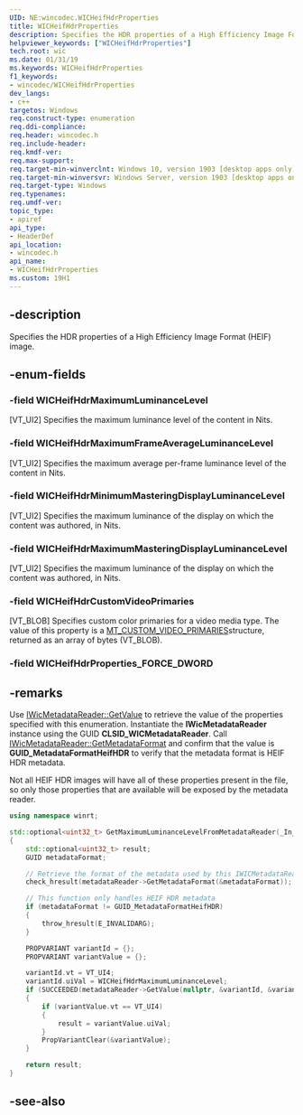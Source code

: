 ```yaml
---
UID: NE:wincodec.WICHeifHdrProperties
title: WICHeifHdrProperties
description: Specifies the HDR properties of a High Efficiency Image Format (HEIF) image.
helpviewer_keywords: ["WICHeifHdrProperties"]
tech.root: wic
ms.date: 01/31/19
ms.keywords: WICHeifHdrProperties
f1_keywords:
- wincodec/WICHeifHdrProperties
dev_langs:
- c++
targetos: Windows
req.construct-type: enumeration
req.ddi-compliance: 
req.header: wincodec.h
req.include-header: 
req.kmdf-ver: 
req.max-support: 
req.target-min-winverclnt: Windows 10, version 1903 [desktop apps only]
req.target-min-winversvr: Windows Server, version 1903 [desktop apps only]
req.target-type: Windows
req.typenames: 
req.umdf-ver: 
topic_type:
- apiref
api_type:
- HeaderDef
api_location:
- wincodec.h
api_name:
- WICHeifHdrProperties
ms.custom: 19H1
---
```


## -description
Specifies the HDR properties of a High Efficiency Image Format (HEIF) image.

## -enum-fields

### -field WICHeifHdrMaximumLuminanceLevel

[VT_UI2] Specifies the maximum luminance level of the content in Nits.

### -field WICHeifHdrMaximumFrameAverageLuminanceLevel

[VT_UI2] Specifies the maximum average per-frame luminance level of the content in Nits.

### -field WICHeifHdrMinimumMasteringDisplayLuminanceLevel

[VT_UI2] Specifies the maximum luminance of the display on which the content was authored, in Nits.

### -field WICHeifHdrMaximumMasteringDisplayLuminanceLevel

[VT_UI2] Specifies the maximum luminance of the display on which the content was authored, in Nits.

### -field WICHeifHdrCustomVideoPrimaries

[VT_BLOB] Specifies custom color primaries for a video media type. The value of this property is a [MT_CUSTOM_VIDEO_PRIMARIES](https://docs.microsoft.com/windows/desktop/api/mfapi/ns-mfapi-mt_custom_video_primaries)structure, returned as an array of bytes (VT_BLOB).

### -field WICHeifHdrProperties_FORCE_DWORD

## -remarks
Use [IWicMetadataReader::GetValue](https://docs.microsoft.com/windows/desktop/api/wincodecsdk/nf-wincodecsdk-iwicmetadatareader-getvalue) to retrieve the value of the properties specified with this enumeration. Instantiate the **IWicMetadataReader** instance using the GUID **CLSID_WICMetadataReader**. Call [IWicMetadataReader::GetMetadataFormat](https://docs.microsoft.com/windows/desktop/api/wincodecsdk/nf-wincodecsdk-iwicmetadatareader-getmetadataformat) and confirm that the value is **GUID_MetadataFormatHeifHDR** to verify that the metadata format is HEIF HDR metadata. 

Not all HEIF HDR images will have all of these properties present in the file, so only those properties that are available will be exposed by the metadata reader. 

```cpp
using namespace winrt;

std::optional<uint32_t> GetMaximumLuminanceLevelFromMetadataReader(_In_ IWICMetadataReader* metadataReader)
{
    std::optional<uint32_t> result;
    GUID metadataFormat;

    // Retrieve the format of the metadata used by this IWICMetadataReader
    check_hresult(metadataReader->GetMetadataFormat(&metadataFormat));

    // This function only handles HEIF HDR metadata
    if (metadataFormat != GUID_MetadataFormatHeifHDR)
    {
        throw_hresult(E_INVALIDARG);
    }

    PROPVARIANT variantId = {};
    PROPVARIANT variantValue = {};

    variantId.vt = VT_UI4;
    variantId.uiVal = WICHeifHdrMaximumLuminanceLevel;
    if (SUCCEEDED(metadataReader->GetValue(nullptr, &variantId, &variantValue)))
    {
        if (variantValue.vt == VT_UI4)
        {
            result = variantValue.uiVal;
        }
        PropVariantClear(&variantValue);
    }

    return result;
}
```

## -see-also

